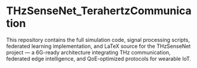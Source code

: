 # THzSenseNet_TerahertzCommunication
This repository contains the full simulation code, signal processing scripts, federated learning implementation, and LaTeX source for the THzSenseNet project — a 6G-ready architecture integrating THz communication, federated edge intelligence, and QoE-optimized protocols for wearable IoT.
